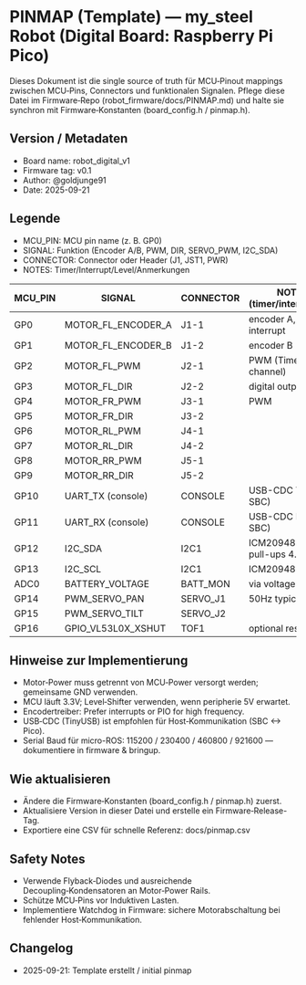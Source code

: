 # PINMAP (Template) — my_steel Robot (Digital Board: Raspberry Pi Pico)

Dieses Dokument ist die single source of truth für MCU‑Pinout mappings zwischen MCU‑Pins, Connectors und funktionalen Signalen.
Pflege diese Datei im Firmware‑Repo (robot_firmware/docs/PINMAP.md) und halte sie synchron mit Firmware‑Konstanten (board_config.h / pinmap.h).

## Version / Metadaten
- Board name: robot_digital_v1
- Firmware tag: v0.1
- Author: @goldjunge91
- Date: 2025-09-21

## Legende
- MCU_PIN: MCU pin name (z. B. GP0)
- SIGNAL: Funktion (Encoder A/B, PWM, DIR, SERVO_PWM, I2C_SDA)
- CONNECTOR: Connector oder Header (J1, JST1, PWR)
- NOTES: Timer/Interrupt/Level/Anmerkungen

| MCU_PIN | SIGNAL             | CONNECTOR | NOTES (timer/interrupt/alt) |
| ------- | ------------------ | --------- | --------------------------- |
| GP0     | MOTOR_FL_ENCODER_A | J1-1      | encoder A, ext interrupt    |
| GP1     | MOTOR_FL_ENCODER_B | J1-2      | encoder B                   |
| GP2     | MOTOR_FL_PWM       | J2-1      | PWM (Timer X channel)       |
| GP3     | MOTOR_FL_DIR       | J2-2      | digital output              |
| GP4     | MOTOR_FR_PWM       | J3-1      | PWM                         |
| GP5     | MOTOR_FR_DIR       | J3-2      |                             |
| GP6     | MOTOR_RL_PWM       | J4-1      |                             |
| GP7     | MOTOR_RL_DIR       | J4-2      |                             |
| GP8     | MOTOR_RR_PWM       | J5-1      |                             |
| GP9     | MOTOR_RR_DIR       | J5-2      |                             |
| GP10    | UART_TX (console)  | CONSOLE   | USB-CDC TX (to SBC)         |
| GP11    | UART_RX (console)  | CONSOLE   | USB-CDC RX (to SBC)         |
| GP12    | I2C_SDA            | I2C1      | ICM20948 SDA, pull-ups 4.7k |
| GP13    | I2C_SCL            | I2C1      | ICM20948 SCL                |
| ADC0    | BATTERY_VOLTAGE    | BATT_MON  | via voltage divider         |
| GP14    | PWM_SERVO_PAN      | SERVO_J1  | 50Hz typical                |
| GP15    | PWM_SERVO_TILT     | SERVO_J2  |                             |
| GP16    | GPIO_VL53L0X_XSHUT | TOF1      | optional reset              |

## Hinweise zur Implementierung
- Motor‑Power muss getrennt von MCU‑Power versorgt werden; gemeinsame GND verwenden.
- MCU läuft 3.3V; Level‑Shifter verwenden, wenn peripherie 5V erwartet.
- Encodertreiber: Prefer interrupts or PIO for high frequency.
- USB‑CDC (TinyUSB) ist empfohlen für Host‑Kommunikation (SBC <-> Pico).
- Serial Baud für micro-ROS: 115200 / 230400 / 460800 / 921600 — dokumentiere in firmware & bringup.

## Wie aktualisieren
- Ändere die Firmware‑Konstanten (board_config.h / pinmap.h) zuerst.
- Aktualisiere Version in dieser Datei und erstelle ein Firmware‑Release-Tag.
- Exportiere eine CSV für schnelle Referenz: docs/pinmap.csv

## Safety Notes
- Verwende Flyback‑Diodes und ausreichende Decoupling‑Kondensatoren an Motor‑Power Rails.
- Schütze MCU‑Pins vor Induktiven Lasten.
- Implementiere Watchdog in Firmware: sichere Motorabschaltung bei fehlender Host‑Kommunikation.

## Changelog
- 2025-09-21: Template erstellt / initial pinmap